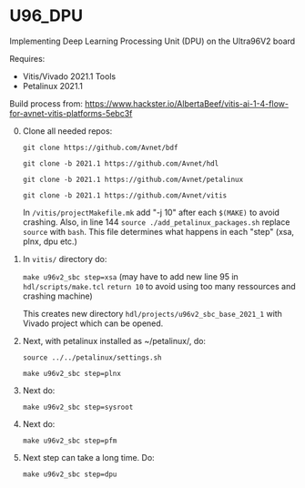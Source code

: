 # U96_DPU
Implementing Deep Learning Processing Unit (DPU) on the Ultra96V2 board

Requires:
- Vitis/Vivado 2021.1 Tools
- Petalinux 2021.1

Build process from: https://www.hackster.io/AlbertaBeef/vitis-ai-1-4-flow-for-avnet-vitis-platforms-5ebc3f

0. Clone all needed repos:

    ``git clone https://github.com/Avnet/bdf``

    ``git clone -b 2021.1 https://github.com/Avnet/hdl``

    ``git clone -b 2021.1 https://github.com/Avnet/petalinux``

    ``git clone -b 2021.1 https://github.com/Avnet/vitis``

      In ``/vitis/projectMakefile.mk`` add "-j 10" after each ``$(MAKE)`` to avoid crashing. Also, in line 144 ``source ./add_petalinux_packages.sh`` replace ``source`` with ``bash``. This file determines what happens in each "step" (xsa, plnx, dpu etc.)
  
1. In ``vitis/`` directory do:

    ``make u96v2_sbc step=xsa`` (may have to add new line 95 in ``hdl/scripts/make.tcl`` ``return 10`` to avoid using too many ressources and crashing machine)

    This creates new directory ``hdl/projects/u96v2_sbc_base_2021_1`` with Vivado project which can be opened.
  
2. Next, with petalinux installed as ~/petalinux/, do:
  
    ``source ../../petalinux/settings.sh``
  
    ``make u96v2_sbc step=plnx``
  
3. Next do:
  
    ``make u96v2_sbc step=sysroot``
  
4. Next do:
  
    ``make u96v2_sbc step=pfm``
  
5. Next step can take a long time. Do:

    ``make u96v2_sbc step=dpu``
